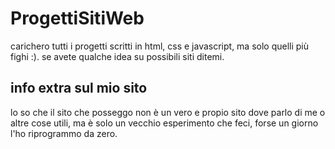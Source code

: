 # ProgettiSitiWeb
carichero tutti i progetti scritti in html, css e javascript, ma solo quelli più fighi :).
se avete qualche idea su possibili siti ditemi.
## info extra sul mio sito
lo so che il sito che posseggo non è un vero e propio sito dove parlo di me o altre cose utili, ma è solo un vecchio esperimento che feci, forse un giorno l'ho riprogrammo da zero.
